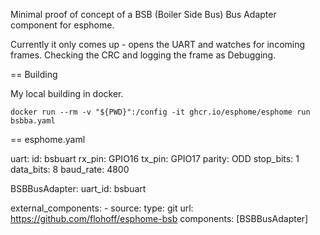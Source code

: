 
Minimal proof of concept of a BSB (Boiler Side Bus) Bus Adapter component
for esphome.

Currently it only comes up - opens the UART and watches for incoming frames. Checking
the CRC and logging the frame as Debugging.

== Building

My local building in docker.

    docker run --rm -v "${PWD}":/config -it ghcr.io/esphome/esphome run bsbba.yaml

== esphome.yaml

  uart:
    id: bsbuart
    rx_pin: GPIO16
    tx_pin: GPIO17
    parity: ODD
    stop_bits: 1
    data_bits: 8
    baud_rate: 4800

  BSBBusAdapter:
    uart_id: bsbuart

  external_components:
    - source:
        type: git
        url: https://github.com/flohoff/esphome-bsb
      components: [BSBBusAdapter]
